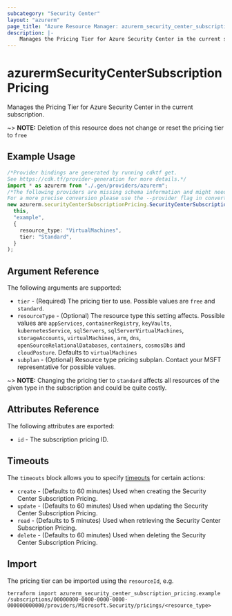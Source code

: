 ```yaml
---
subcategory: "Security Center"
layout: "azurerm"
page_title: "Azure Resource Manager: azurerm_security_center_subscription_pricing"
description: |-
    Manages the Pricing Tier for Azure Security Center in the current subscription.
---
```


# azurermSecurityCenterSubscriptionPricing

Manages the Pricing Tier for Azure Security Center in the current subscription.

\~> **NOTE:** Deletion of this resource does not change or reset the pricing tier to `free`

## Example Usage

```typescript
/*Provider bindings are generated by running cdktf get.
See https://cdk.tf/provider-generation for more details.*/
import * as azurerm from "./.gen/providers/azurerm";
/*The following providers are missing schema information and might need manual adjustments to synthesize correctly: azurerm.
For a more precise conversion please use the --provider flag in convert.*/
new azurerm.securityCenterSubscriptionPricing.SecurityCenterSubscriptionPricing(
  this,
  "example",
  {
    resource_type: "VirtualMachines",
    tier: "Standard",
  }
);

```

## Argument Reference

The following arguments are supported:

* `tier` - (Required) The pricing tier to use. Possible values are `free` and `standard`.
* `resourceType` - (Optional) The resource type this setting affects. Possible values are `appServices`, `containerRegistry`, `keyVaults`, `kubernetesService`, `sqlServers`, `sqlServerVirtualMachines`, `storageAccounts`, `virtualMachines`, `arm`, `dns`, `openSourceRelationalDatabases`, `containers`, `cosmosDbs` and `cloudPosture`. Defaults to `virtualMachines`
* `subplan` - (Optional) Resource type pricing subplan. Contact your MSFT representative for possible values.

\~> **NOTE:** Changing the pricing tier to `standard` affects all resources of the given type in the subscription and could be quite costly.

## Attributes Reference

The following attributes are exported:

* `id` - The subscription pricing ID.

## Timeouts

The `timeouts` block allows you to specify [timeouts](https://www.terraform.io/language/resources/syntax#operation-timeouts) for certain actions:

* `create` - (Defaults to 60 minutes) Used when creating the Security Center Subscription Pricing.
* `update` - (Defaults to 60 minutes) Used when updating the Security Center Subscription Pricing.
* `read` - (Defaults to 5 minutes) Used when retrieving the Security Center Subscription Pricing.
* `delete` - (Defaults to 60 minutes) Used when deleting the Security Center Subscription Pricing.

## Import

The pricing tier can be imported using the `resourceId`, e.g.

```console
terraform import azurerm_security_center_subscription_pricing.example /subscriptions/00000000-0000-0000-0000-000000000000/providers/Microsoft.Security/pricings/<resource_type>
```
